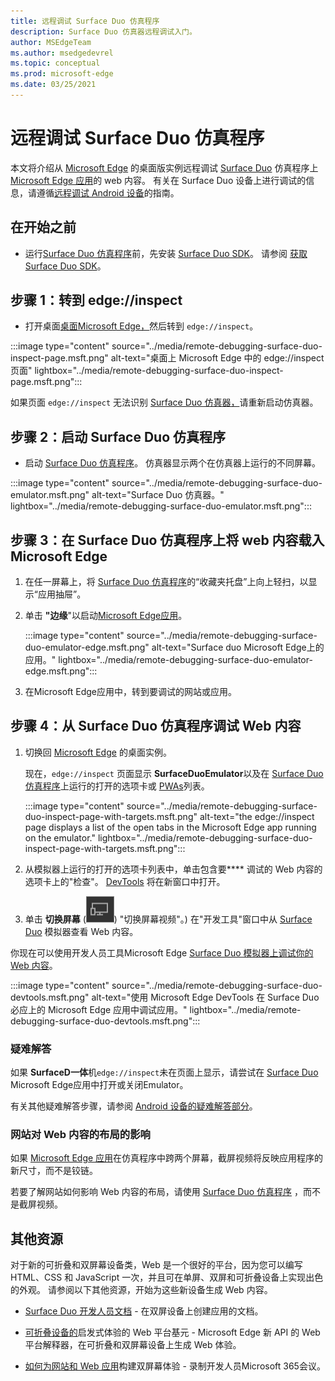 ```yaml
---
title: 远程调试 Surface Duo 仿真程序
description: Surface Duo 仿真器远程调试入门。
author: MSEdgeTeam
ms.author: msedgedevrel
ms.topic: conceptual
ms.prod: microsoft-edge
ms.date: 03/25/2021
---
```

# <a name="remotely-debug-surface-duo-emulators"></a>远程调试 Surface Duo 仿真程序

本文将介绍从 [Microsoft Edge](https://www.microsoft.com/edge) 的桌面版实例远程调试 [Surface Duo](https://www.microsoft.com/surface/devices/surface-duo) 仿真程序上 [Microsoft Edge 应用](https://play.google.com/store/apps/details?id=com.microsoft.emmx)的 web 内容。  有关在 Surface Duo 设备上进行调试的信息，请遵循[远程调试 Android 设备](./index.md)的指南。


<!-- ====================================================================== -->
## <a name="before-you-begin"></a>在开始之前

*  运行[Surface Duo 仿真程序](/dual-screen/android/use-emulator)前，先安装 [Surface Duo SDK](https://www.microsoft.com/download/details.aspx?id=100847)。  请参阅 [获取 Surface Duo SDK](/dual-screen/android/get-duo-sdk)。


<!-- ====================================================================== -->
## <a name="step-1-go-to-edgeinspect"></a>步骤 1：转到 edge://inspect

*  打开桌面[桌面Microsoft Edge，](https://www.microsoft.com/edge)然后转到 `edge://inspect`。

:::image type="content" source="../media/remote-debugging-surface-duo-inspect-page.msft.png" alt-text="桌面上 Microsoft Edge 中的 edge://inspect 页面" lightbox="../media/remote-debugging-surface-duo-inspect-page.msft.png":::

如果页面 `edge://inspect` 无法识别 [Surface Duo 仿真器，](/dual-screen/android/use-emulator)请重新启动仿真器。


<!-- ====================================================================== -->
## <a name="step-2-launch-the-surface-duo-emulator"></a>步骤 2：启动 Surface Duo 仿真程序

*  启动 [Surface Duo 仿真程序](/dual-screen/android/use-emulator)。  仿真器显示两个在仿真器上运行的不同屏幕。

:::image type="content" source="../media/remote-debugging-surface-duo-emulator.msft.png" alt-text="Surface Duo 仿真器。" lightbox="../media/remote-debugging-surface-duo-emulator.msft.png":::


<!-- ====================================================================== -->
## <a name="step-3-load-your-web-content-in-microsoft-edge-on-the-surface-duo-emulator"></a>步骤 3：在 Surface Duo 仿真程序上将 web 内容载入 Microsoft Edge 

1. 在任一屏幕上，将 [Surface Duo 仿真程序](/dual-screen/android/use-emulator)的“收藏夹托盘”上向上轻扫，以显示“应用抽屉”。

1. 单击 **"边缘**"以启动[Microsoft Edge应用](https://play.google.com/store/apps/details?id=com.microsoft.emmx)。

   :::image type="content" source="../media/remote-debugging-surface-duo-emulator-edge.msft.png" alt-text="Surface duo Microsoft Edge上的应用。" lightbox="../media/remote-debugging-surface-duo-emulator-edge.msft.png":::

1. 在Microsoft Edge应用中，转到要调试的网站或应用。


<!-- ====================================================================== -->
## <a name="step-4-debug-your-web-content-from-the-surface-duo-emulator"></a>步骤 4：从 Surface Duo 仿真程序调试 Web 内容

1. 切换回 [Microsoft Edge](https://www.microsoft.com/edge) 的桌面实例。

   现在，`edge://inspect` 页面显示 **SurfaceDuoEmulator**以及在 [Surface Duo 仿真程序](/dual-screen/android/use-emulator)上运行的打开的选项卡或 [PWAs](../../progressive-web-apps-chromium/index.md)列表。

   :::image type="content" source="../media/remote-debugging-surface-duo-inspect-page-with-targets.msft.png" alt-text="the edge://inspect page displays a list of the open tabs in the Microsoft Edge app running on the emulator." lightbox="../media/remote-debugging-surface-duo-inspect-page-with-targets.msft.png":::

1. 从模拟器上运行的打开的选项卡列表中，单击包含要**** 调试的 Web 内容的选项卡上的"检查"。  [DevTools](../index.md) 将在新窗口中打开。

1. 单击 **切换屏幕** (![切换屏幕](../media/toggle-screencast-icon.msft.png)) "切换屏幕视频"。) 在"开发工具"窗口中从 [Surface Duo](/dual-screen/android/use-emulator) 模拟器查看 Web 内容。

你现在可以使用开发人员工具Microsoft Edge [Surface Duo 模拟器上调试你的 Web 内容](/dual-screen/android/use-emulator)。

:::image type="content" source="../media/remote-debugging-surface-duo-devtools.msft.png" alt-text="使用 Microsoft Edge DevTools 在 Surface Duo 必应上的 Microsoft Edge 应用中调试应用。" lightbox="../media/remote-debugging-surface-duo-devtools.msft.png":::

### <a name="troubleshooting"></a>疑难解答

如果 **SurfaceD一体**机`edge://inspect`未在页面上显示，请尝试在 [Surface Duo](/dual-screen/android/use-emulator) Microsoft Edge应用中打开或关闭Emulator[](https://play.google.com/store/apps/details?id=com.microsoft.emmx)。

有关其他疑难解答步骤，请参阅 [Android 设备的疑难解答部分](./index.md#troubleshooting-devtools-isnt-detecting-the-android-device)。

### <a name="how-the-hinge-impacts-the-layout-of-your-web-content"></a>网站对 Web 内容的布局的影响

如果 [Microsoft Edge 应用](https://play.google.com/store/apps/details?id=com.microsoft.emmx)在仿真程序中跨两个屏幕，截屏视频将反映应用程序的新尺寸，而不是铰链。

若要了解网站如何影响 Web 内容的布局，请使用 [Surface Duo 仿真程序](/dual-screen/android/use-emulator) ，而不是截屏视频。


<!-- ====================================================================== -->
## <a name="additional-resources"></a>其他资源

对于新的可折叠和双屏幕设备类，Web 是一个很好的平台，因为您可以编写 HTML、CSS 和 JavaScript 一次，并且可在单屏、双屏和可折叠设备上实现出色的外观。  请参阅以下其他资源，开始为这些新设备生成 Web 内容。

*  [Surface Duo 开发人员文档](/dual-screen/index) - 在双屏设备上创建应用的文档。

*  [可折叠设备的](https://github.com/MicrosoftEdge/MSEdgeExplainers/blob/master/Foldables/explainer.md)启发式体验的 Web 平台基元 - Microsoft Edge 新 API 的 Web 平台解释器，在可折叠和双屏幕设备上生成 Web 体验。

*  [如何为网站和 Web 应用](https://youtu.be/DXrZWsqXPVc)构建双屏幕体验 - 录制开发人员Microsoft 365会议。
